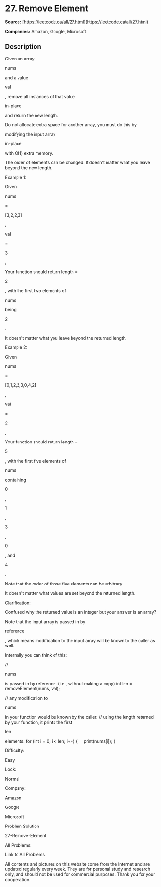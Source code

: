 # 27. Remove Element

**Source:** [https://leetcode.ca/all/27.html](https://leetcode.ca/all/27.html)

**Companies:** Amazon, Google, Microsoft

## Description

Given an array

nums

and a value

val

, remove all instances of that value

in-place

and return the new length.

Do not allocate extra space for another array, you must do this by

modifying the
        input array

in-place

with O(1) extra memory.

The order of elements can be changed. It doesn't matter what you leave beyond the new
        length.

Example 1:

Given

nums

=

[3,2,2,3]

,

val

=

3

,

Your function should return length =

2

, with the first two elements of

nums

being

2

.

It doesn't matter what you leave beyond the returned length.

Example 2:

Given

nums

=

[0,1,2,2,3,0,4,2]

,

val

=

2

,

Your function should return length =

5

, with the first five elements of

nums

containing

0

,

1

,

3

,

0

, and

4

.

Note that the order of those five elements can be arbitrary.

It doesn't matter what values are set beyond the returned length.

Clarification:

Confused why the returned value is an integer but your answer is an array?

Note that the input array is passed in by

reference

, which means
        modification to the input array will be known to the caller as well.

Internally you can think of this:

//

nums

is passed in by reference. (i.e., without making a copy)
int len = removeElement(nums, val);

// any modification to

nums

in your function would be known by the caller.
// using the length returned by your function, it prints the first

len

elements.
for (int i = 0; i < len; i++) {
    print(nums[i]);
}

Difficulty:

Easy

Lock:

Normal

Company:

Amazon

Google

Microsoft

Problem Solution

27-Remove-Element

All Problems:

Link to All Problems

All contents and pictures on this website come from the Internet and are updated regularly every week. They are for personal study and research only, and should not be used for commercial purposes. Thank you for your cooperation.

